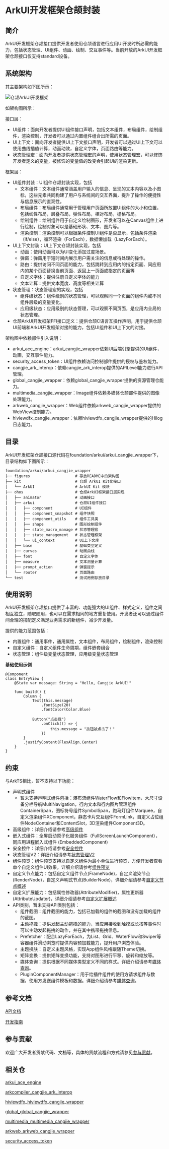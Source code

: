 # ArkUI开发框架仓颉封装<a name="ZH-CN_TOPIC_0000001076213364"></a>

## 简介<a name="section15701932113019"></a>

ArkUI开发框架仓颉接口提供开发者使用仓颉语言进行应用UI开发时所必需的能力，包括状态管理、UI组件、动画、绘制、交互事件等。当前开放的ArkUI开发框架仓颉接口仅支持standard设备。

## 系统架构

其主要架构如下图所示：

![仓颉ArkUI开发框架](./figures/arkui_arkui_cangjie_wrapper.png)

如架构图所示：

接口层：
- UI组件：面向开发者提供UI组件接口声明，包括文本组件，布局组件，绘制组件，渲染控制，开发者可以通过内置组件组合出所需的页面。
- UI上下文：面向开发者提供UI上下文接口声明，开发者可以通过UI上下文可以使用曲线插值计算，动画动效，自定义字体，页面路由等能力。
- 状态管理宏：面向开发者提供状态管理宏的声明，使用状态管理宏，可以修饰开发者定义的变量，被修饰的变量值的改变会引起UI的渲染更新。

框架层：
- UI组件封装：UI组件仓颉封装实现，包括
  - 文本组件：文本组件通常涵盖用户输入的信息、呈现的文本内容以及小图标，这些元素共同构建了用户与系统间的交互界面，提升了操作的便捷性与信息展示的直观性。
  - 布局组件：布局组件通常用于管理用户页面所放置UI组件的大小和位置，包括线性布局，层叠布局，弹性布局，相对布局，栅格布局。
  - 绘制组件：绘制组件用于自定义绘制图形，开发者可以在Canvas组件上进行绘制，绘制对象可以是基础形状、文本、图片等。
  - 渲染控制：渲染控制可以根据条件控制UI组件是否显示，包括条件渲染（if/else），循环渲染（ForEach），数据懒加载（LazyForEach）。
- UI上下文封装：UI上下文仓颉封装实现，包括
  - 动画：使用动画可以为UI变化添加过度场景。
  - 弹窗：弹窗用于短时间内展示用户需关注的信息或待处理的操作。
  - 路由：提供访问不同页面的能力，包括跳转到应用内的指定页面、同应用内的某个页面替换当前页面、返回上一页面或指定的页面等
  - 自定义字体：提供注册自定义字体的能力
  - 文本计算：提供文本宽度、高度等相关计算
- 状态管理：状态管理宏的实现，包括
  - 组件级状态：组件级别的状态管理，可以观察同一个页面的组件内或不同组件层级的变量变化。
  - 应用级状态：应用级别的状态管理，可以观察不同页面，是应用内全局的状态管理。
- 仓颉ArkUI开发框架FFI接口定义：提供仓颉C语言互操作声明，用于提供仓颉UI前端和ArkUI开发框架对接的能力，包括UI组件和UI上下文的对接。

架构图中依赖部件引入说明：

- arkui_ace_engine：arkui_cangjie_wrapper依赖UI后端引擎提供的UI组件，动画，交互事件能力。
- security_access_token：UI组件依赖访问控制部件提供的授权与鉴权能力。
- cangjie_ark_interop：依赖cangjie_ark_interop提供的APILevel能力进行API管理。
- global_cangjie_wrapper：依赖global_cangjie_wrapper提供的资源管理仓能力。
- multimedia_cangjie_wrapper：Image组件依赖多媒体仓颉部件提供的图像处理能力。
- arkweb_cangjie_wrapper：Web组件依赖arkweb_cangjie_wrapper提供的WebView控制能力。
- hiviewdfx_cangjie_wrapper：依赖hiviewdfx_cangjie_wrapper提供的Hilog日志能力。

## 目录<a name="section1791423143211"></a>

ArkUI开发框架仓颉接口源代码在foundation/arkui/arkui\_cangjie\_wrapper下，目录结构如下图所示：

```
foundation/arkui/arkui_cangjie_wrapper
├── figures                    # 存放README中的架构图
├── kit                        # 仓颉 ArkUI Kit化接口
│   └── ArkUI                  # ArkUI Kit 模块
├── ohos                       # 仓颉ArkUI框架接口层实现
│   ├── animator               # 动画接口
│   ├── arkui                  # 仓颉UI组件接口
│   │   ├── component          # UI组件
│   │   ├── component_snapshot # 组件快照
│   │   ├── component_utils    # 组件工具类
│   │   ├── shape              # 图形绘制组件
│   │   ├── state_macro_manage # 状态管理宏
│   │   ├── state_management   # 状态管理框架
│   │   └── ui_context         # UI上下文库
│   ├── base                   # 基础类型定义
│   ├── curves                 # 动画曲线
│   ├── font                   # 自定义字体
│   ├── measure                # 文本测量计算
│   ├── prompt_action          # 弹窗提示
│   └── router                 # 页面路由
└── test                       # 测试用例存放目录
```

## 使用说明<a name="section171384529150"></a>

ArkUI开发框架仓颉接口提供了丰富的、功能强大的UI组件、样式定义，组件之间相互独立，随取随用，也可以在需求相同的地方重复使用。开发者还可以通过组件间合理的搭配定义满足业务需求的新组件，减少开发量。

提供的能力范围包括：
- 内置组件：通用事件，通用属性，文本组件，布局组件，绘制组件，渲染控制
- 自定义组件：自定义组件生命周期，组件嵌套组合
- 状态管理：组件级变量状态管理，应用级变量状态管理

**基础使用示例**

```cangjie  
@Component
class EntryView {
    @State var message: String = "Hello, Cangjie ArkUI!"
    
    func build() {
        Column {
            Text(this.message)
                .fontSize(20)
                .fontColor(Color.Blue)
            
            Button("点击我")
                .onClick(() => {
                    this.message = "按钮被点击了！"
                })
        }
        .justifyContent(FlexAlign.Center)
    }
}
```

## 约束

与ArkTS相比，暂不支持以下功能：
- 声明式组件
  - 暂未支持声明式组件包括：瀑布流组件WaterFlow和FlowItem，大尺寸设备分栏导航MultiNavigation，行内文本和行内图片管理组件ContainerSpan，图标符号组件SymbolSpan，跑马灯组件Marquee，自定义渲染组件XComponent，静态卡片交互组件FormLink，自定义占位组件NodeContainer和ContentSlot，3D渲染组件Component3D。
- 高级组件：详细介绍请参考[高级组件](https://gitcode.com/openharmony/docs/blob/master/zh-cn/application-dev/reference/apis-arkui/arkui-ts/ohos-arkui-advanced-Chip.md)
- 嵌入式组件：全屏启动原子化服务组件（FullScreenLaunchComponent），同应用进程嵌入式组件 (EmbeddedComponent)
- 安全控件：详细介绍请参考[安全控件](https://gitcode.com/openharmony/docs/blob/master/zh-cn/application-dev/reference/apis-arkui/arkui-ts/ts-security-components-pastebutton.md)
- 状态管理V2：详细介绍请参考[状态管理V2](https://gitcode.com/openharmony/docs/blob/master/zh-cn/application-dev/ui/state-management/arkts-mvvm-V2.md)
- 组件预览：组件预览支持以自定义组件为最小单位进行预览，方便开发者查看单个自定义组件UI效果。详细介绍请参考[组件预览](https://gitcode.com/openharmony/docs/blob/master/zh-cn/application-dev/reference/apis-arkui/arkui-ts/ts-universal-component-previewer.md)
- 自定义节点能力：包括自定义组件节点(FrameNode)，自定义渲染节点(RenderNode)，自定义声明式节点(BuilderNode)，详细介绍请参考[自定义节点概述](https://gitcode.com/openharmony/docs/blob/master/zh-cn/application-dev/ui/arkts-user-defined-node.md)
- 自定义扩展能力：包括属性修改器(AttributeModifier)，属性更新器(AttributeUpdater)，详细介绍请参考[自定义扩展概述](https://gitcode.com/openharmony/docs/blob/master/zh-cn/application-dev/ui/arkts-user-defined-modifier.md)
- API类别，暂未支持API类别包括：
  - 组件截图：组件截图的能力，包括已加载的组件的截图和没有加载的组件的截图。
  - 主动拖拽：提供发起主动拖拽的能力，当应用接收到触摸或长按等事件时可以主动发起拖拽的动作，并在其中携带拖拽信息。
  - Prefetcher：配合LazyForEach，为List、Grid、WaterFlow和Swiper等容器组件滑动浏览时提供内容预加载能力，提升用户浏览体验。
  - 主题换肤：自定义主题风格，实现App组件风格跟随Theme切换。
  - 矩阵变换：提供矩阵变换功能，支持对图形进行平移、旋转和缩放等。
  - 媒体查询：提供根据不同媒体类型定义不同的样式。详细介绍请参考[媒体查询](https://gitcode.com/openharmony/docs/blob/master/zh-cn/application-dev/reference/apis-arkui/js-apis-mediaquery.md)。
  - PluginComponentManager：用于给插件组件的使用方请求组件与数据，使用方发送组件模板和数据。详细介绍请参考[媒体查询](https://gitcode.com/openharmony/docs/blob/master/zh-cn/application-dev/reference/apis-arkui/js-apis-plugincomponent.md)。

## 参考文档<a name="section171384529152"></a>

[API文档](https://gitcode.com/openharmony-sig/arkcompiler_cangjie_ark_interop/blob/master/doc/API_Reference/summary_cjnative_ohos.md)

[开发指南](https://gitcode.com/openharmony-sig/arkcompiler_cangjie_ark_interop/blob/master/doc/Dev_Guide/source_zh_cn/arkui-cj/cj-ui-development-overview.md)

## 参与贡献<a name="section171384529153"></a>

欢迎广大开发者贡献代码、文档等，具体的贡献流程和方式请参见[参与贡献](https://gitcode.com/openharmony/docs/blob/master/zh-cn/contribute/%E5%8F%82%E4%B8%8E%E8%B4%A1%E7%8C%AE.md)。

## 相关仓<a name="section1447164910172"></a>

[arkui_ace_engine](https://gitcode.com/openharmony/arkui_ace_engine)

[arkcompiler_cangjie_ark_interop](https://gitcode.com/openharmony-sig/arkcompiler_cangjie_ark_interop)

[hiviewdfx_hiviewdfx_cangjie_wrapper](https://gitcode.com/openharmony-sig/hiviewdfx_hiviewdfx_cangjie_wrapper)

[global_global_cangjie_wrapper](https://gitcode.com/openharmony-sig/global_global_cangjie_wrapper)

[multimedia_multimedia_cangjie_wrapper](https://gitcode.com/openharmony-sig/multimedia_multimedia_cangjie_wrapper)

[arkweb_arkweb_cangjie_wrapper](https://gitcode.com/openharmony-sig/arkweb_arkweb_cangjie_wrapper)

[security_access_token](https://gitcode.com/openharmony/security_access_token)
